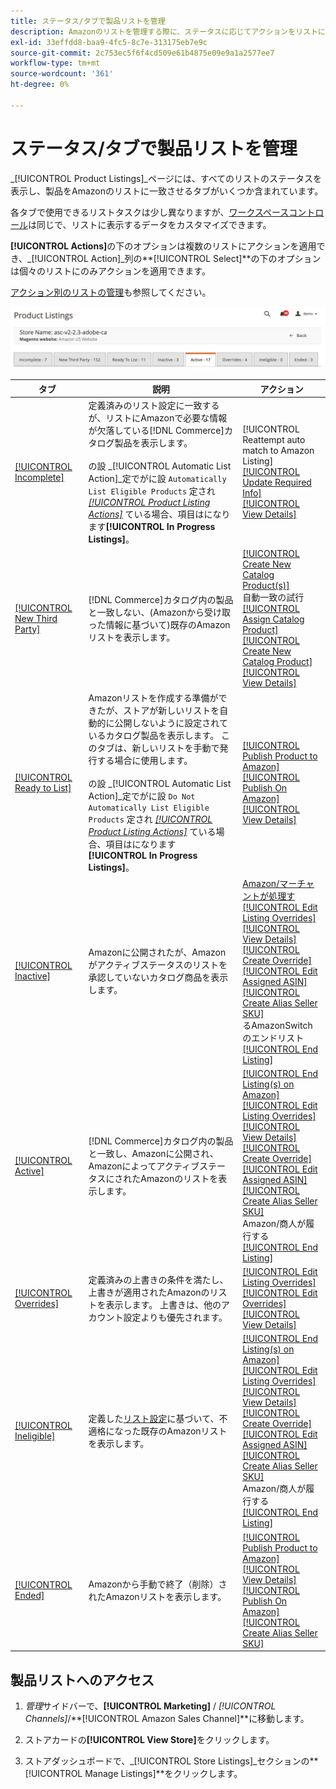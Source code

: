 ```yaml
---
title: ステータス/タブで製品リストを管理
description: Amazonのリストを管理する際に、ステータスに応じてアクションをリストに適用できます。
exl-id: 33effdd8-baa9-4fc5-8c7e-313175eb7e9c
source-git-commit: 2c753ec5f6f4cd509e61b4875e09e9a1a2577ee7
workflow-type: tm+mt
source-wordcount: '361'
ht-degree: 0%

---
```


# ステータス/タブで製品リストを管理

_[!UICONTROL Product Listings]_ページには、すべてのリストのステータスを表示し、製品をAmazonのリストに一致させるタブがいくつか含まれています。

各タブで使用できるリストタスクは少し異なりますが、[ワークスペースコントロール](./workspace-controls.md)は同じで、リストに表示するデータをカスタマイズできます。

**[!UICONTROL Actions]**&#x200B;の下のオプションは複数のリストにアクションを適用でき、_[!UICONTROL Action]_列の&#x200B;**[!UICONTROL Select]**の下のオプションは個々のリストにのみアクションを適用できます。

[アクション別のリストの管理](./managing-listings-by-action.md)も参照してください。

![製品リストタブ](assets/amazon-product-listings-tabs.png)

| タブ | 説明 | アクション |
|--- |--- |--- |
| [[!UICONTROL Incomplete]](./incomplete-listings.md) | 定義済みのリスト設定に一致するが、リストにAmazonで必要な情報が欠落している[!DNL Commerce]カタログ製品を表示します。<br><br>の設 _[!UICONTROL Automatic List Action]_定でがに設 `Automatically List Eligible Products` 定され [_[!UICONTROL Product Listing Actions]_](./product-listing-actions.md) ている場合、項目はになります&#x200B;**[!UICONTROL In Progress Listings]**。 | [!UICONTROL Reattempt auto match to Amazon Listing]<br>[[!UICONTROL Update Required Info]](./amazon-manually-update-incomplete-listing.md)<br>[[!UICONTROL View Details]](./product-listing-details.md) |
| [[!UICONTROL New Third Party]](./new-third-party-listings.md) | [!DNL Commerce]カタログ内の製品と一致しない、(Amazonから受け取った情報に基づいて)既存のAmazonリストを表示します。 | [[!UICONTROL Create New Catalog Product(s)]](./creating-assigning-catalog-products.md)<br>自動一致の試行<br>[[!UICONTROL Assign Catalog Product]](./creating-assigning-catalog-products.md)<br>[[!UICONTROL Create New Catalog Product]](./creating-assigning-catalog-products.md)<br>[[!UICONTROL View Details]](./product-listing-details.md) |
| [[!UICONTROL Ready to List]](./ready-to-list.md) | Amazonリストを作成する準備ができたが、ストアが新しいリストを自動的に公開しないように設定されているカタログ製品を表示します。 このタブは、新しいリストを手動で発行する場合に使用します。<br><br>の設 _[!UICONTROL Automatic List Action]_定でがに設 `Do Not Automatically List Eligible Products` 定され [_[!UICONTROL Product Listing Actions]_](./product-listing-actions.md) ている場合、項目はになります&#x200B;**[!UICONTROL In Progress Listings]**。 | [[!UICONTROL Publish Product to Amazon]](./publish-listings-manually.md)<br>[[!UICONTROL Publish On Amazon]](./publish-listings-manually.md)<br>[[!UICONTROL View Details]](./product-listing-details.md) |
| [[!UICONTROL Inactive]](./inactive-listings.md) | Amazonに公開されたが、Amazonがアクティブステータスのリストを承認していないカタログ商品を表示します。 | [ Amazon/マーチャントが処理す](./end-listings-manually.md)<br>[[!UICONTROL Edit Listing Overrides]](./creating-editing-overrides.md)<br>[[!UICONTROL View Details]](./product-listing-details.md)<br>[[!UICONTROL Create Override]](./creating-editing-overrides.md)<br>[[!UICONTROL Edit Assigned ASIN]](./edit-assigned-asin.md)<br>[[!UICONTROL Create Alias Seller SKU]](./create-alias-seller-sku.md#region-specific)<br>るAmazonSwitchのエンドリスト<br>[[!UICONTROL End Listing]](./end-listings-manually.md) |
| [[!UICONTROL Active]](./active-listings.md) | [!DNL Commerce]カタログ内の製品と一致し、Amazonに公開され、AmazonによってアクティブステータスにされたAmazonのリストを表示します。 | [[!UICONTROL End Listing(s) on Amazon]](./end-listings-manually.md)<br>[[!UICONTROL Edit Listing Overrides]](./creating-editing-overrides.md)<br>[[!UICONTROL View Details]](./product-listing-details.md)<br>[[!UICONTROL Create Override]](./creating-editing-overrides.md)<br>[[!UICONTROL Edit Assigned ASIN]](./edit-assigned-asin.md)<br>[[!UICONTROL Create Alias Seller SKU]](./create-alias-seller-sku.md#region-specific)<br>Amazon/商人が履行する<br>[[!UICONTROL End Listing]](./end-listings-manually.md) |
| [[!UICONTROL Overrides]](./overrides.md) | 定義済みの上書きの条件を満たし、上書きが適用されたAmazonのリストを表示します。 上書きは、他のアカウント設定よりも優先されます。 | [[!UICONTROL Edit Listing Overrides]](./creating-editing-overrides.md)<br>[[!UICONTROL Edit Overrides]](./creating-editing-overrides.md)<br>[[!UICONTROL View Details]](./product-listing-details.md) |
| [[!UICONTROL Ineligible]](./ineligible-listings.md) | 定義した[リスト設定](./listing-settings.md)に基づいて、不適格になった既存のAmazonリストを表示します。 | [[!UICONTROL End Listing(s) on Amazon]](./end-listings-manually.md)<br>[[!UICONTROL Edit Listing Overrides]](./creating-editing-overrides.md)<br>[[!UICONTROL View Details]](./product-listing-details.md)<br>[[!UICONTROL Create Override]](./creating-editing-overrides.md)<br>[[!UICONTROL Edit Assigned ASIN]](./edit-assigned-asin.md)<br>[[!UICONTROL Create Alias Seller SKU]](./create-alias-seller-sku.md#region-specific)<br>Amazon/商人が履行する<br>[[!UICONTROL End Listing]](./end-listings-manually.md) |
| [[!UICONTROL Ended]](./ended-listings.md) | Amazonから手動で終了（削除）されたAmazonリストを表示します。 | [[!UICONTROL Publish Product to Amazon]](./publish-listings-manually.md)<br>[[!UICONTROL View Details]](./product-listing-details.md)<br>[[!UICONTROL Publish On Amazon]](./publish-listings-manually.md)<br>[[!UICONTROL Create Alias Seller SKU]](./create-alias-seller-sku.md#region-specific) |

## 製品リストへのアクセス

1. _管理_&#x200B;サイドバーで、**[!UICONTROL Marketing]** / _[!UICONTROL Channels]_/**[!UICONTROL Amazon Sales Channel]**に移動します。

1. ストアカードの&#x200B;**[!UICONTROL View Store]**&#x200B;をクリックします。

1. ストアダッシュボードで、_[!UICONTROL Store Listings]_セクションの&#x200B;**[!UICONTROL Manage Listings]**をクリックします。
